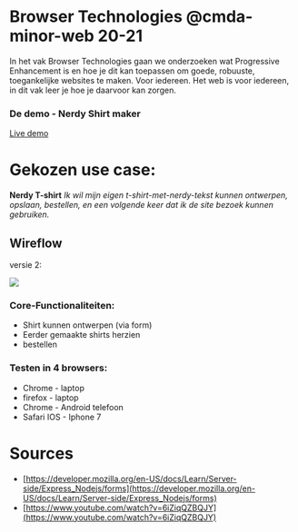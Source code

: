 # Browser Technologies @cmda-minor-web 20-21

In het vak Browser Technologies gaan we onderzoeken wat Progressive Enhancement is en hoe je dit kan toepassen om goede, robuuste, toegankelijke websites te maken. Voor iedereen. Het web is voor iedereen, in dit vak leer je hoe je daarvoor kan zorgen.

### De demo - Nerdy Shirt maker
[Live demo](nerdy-shirt-maker.herokuapp.com/)

<!-- [Rubric](https://docs.google.com/spreadsheets/d/1MV3BWwwg_Zz1n-S_qOM4iSm4gA4M6g0xAxGacyaPuac/) -->

# Gekozen use case: 
**Nerdy T-shirt**
*Ik wil mijn eigen t-shirt-met-nerdy-tekst kunnen ontwerpen, opslaan, bestellen, en een volgende keer dat ik de site bezoek kunnen gebruiken.*

## Wireflow
versie 2:

![](https://user-images.githubusercontent.com/60745348/112509718-05ae1080-8d91-11eb-8ca9-c49333c56346.png)

<!-- versie 1: -->
<!-- ![](https://user-images.githubusercontent.com/60745348/111474931-db26dc80-872c-11eb-9f19-ab32c5bdaf95.png)
![](https://user-images.githubusercontent.com/60745348/111474937-dcf0a000-872c-11eb-9f03-f007e03bcb08.png) -->

### Core-Functionaliteiten:
- Shirt kunnen ontwerpen (via form)
- Eerder gemaakte shirts herzien
- bestellen

<!-- - Ontwerpen van shirt met een form
    - met kleur, tekst etc
    - Maat en voor wie het shirt is aangeven 
    - verdere gegevens: naam en email 
    - data moet kunnen verstuurt worden naar server

- Nog een shirt kunnen ontwerpen

- Jouw ontworpen shirts inzien:
    - in overzichtpagina, al je ontworpen shirts kunnen inkijken
    - en later nog terug kunnen gaan om je ontwerpen in te zien of waar je gebleven was

- Bestel pagina met gevorderde gegevens om je shirt te kopen -->

### Testen in 4 browsers:

- Chrome - laptop
- firefox - laptop
- Chrome - Android telefoon
- Safari IOS - Iphone 7

# Sources
- [https://developer.mozilla.org/en-US/docs/Learn/Server-side/Express_Nodejs/forms](https://developer.mozilla.org/en-US/docs/Learn/Server-side/Express_Nodejs/forms)
- [https://www.youtube.com/watch?v=6iZiqQZBQJY](https://www.youtube.com/watch?v=6iZiqQZBQJY)

<!-- Add a link to your live demo in Github Pages 🌐-->

<!-- ☝️ replace this description with a description of your own work -->

<!-- replace the code in the /docs folder with your own, so you can showcase your work with GitHub Pages 🌍 -->

<!-- Add a nice poster image here at the end of the week, showing off your shiny frontend 📸 -->

<!-- Maybe a table of contents here? 📚 -->

<!-- How about a section that describes how to install this project? 🤓 -->

<!-- ...but how does one use this project? What are its features 🤔 -->

<!-- Maybe a checklist of done stuff and stuff still on your wishlist? ✅ -->

<!-- How about a license here? 📜 (or is it a licence?) 🤷 -->
